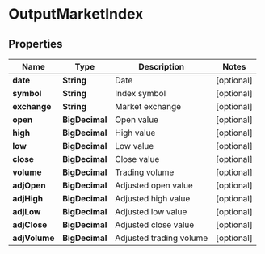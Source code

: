 

# OutputMarketIndex

## Properties

Name | Type | Description | Notes
------------ | ------------- | ------------- | -------------
**date** | **String** | Date |  [optional]
**symbol** | **String** | Index symbol |  [optional]
**exchange** | **String** | Market exchange |  [optional]
**open** | **BigDecimal** | Open value |  [optional]
**high** | **BigDecimal** | High value |  [optional]
**low** | **BigDecimal** | Low value |  [optional]
**close** | **BigDecimal** | Close value |  [optional]
**volume** | **BigDecimal** | Trading volume |  [optional]
**adjOpen** | **BigDecimal** | Adjusted open value |  [optional]
**adjHigh** | **BigDecimal** | Adjusted high value |  [optional]
**adjLow** | **BigDecimal** | Adjusted low value |  [optional]
**adjClose** | **BigDecimal** | Adjusted close value |  [optional]
**adjVolume** | **BigDecimal** | Adjusted trading volume |  [optional]



